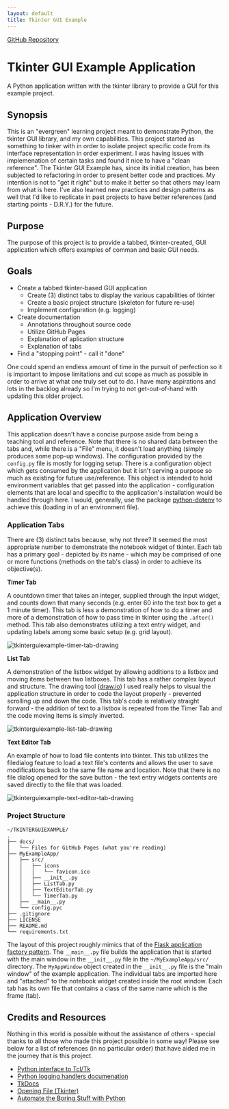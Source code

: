 ```yaml
---
layout: default
title: Tkinter GUI Example
---
```


[GitHub Repository](https://KyleEgland.github.com/tkinterguiexample)

# Tkinter GUI Example Application

A Python application written with the tkinter library to provide a GUI for this example project.

## Synopsis

This is an "evergreen" learning project meant to demonstrate Python, the tkinter GUI library, and my own capabilities. This project started as something to tinker with in order to isolate project specific code from its interface representation in order experiment. I was having issues with implemenation of certain tasks and found it nice to have a "clean reference". The Tkinter GUI Example has, since its initial creation, has been subjected to refactoring in order to present better code and practices. My intention is not to "get it right" but to make it better so that others may learn from what is here. I've also learned new practices and design patterns as well that I'd like to replicate in past projects to have better references (and starting points - D.R.Y.) for the future.

## Purpose

The purpose of this project is to provide a tabbed, tkinter-created, GUI application which offers examples of comman and basic GUI needs.

## Goals

- Create a tabbed tkinter-based GUI application
  - Create (3) distinct tabs to display the various capabilities of tkinter
  - Create a basic project structure (skeleton for future re-use)
  - Implement configuration (e.g. logging)
- Create documentation
  - Annotations throughout source code
  - Utilize GitHub Pages
  - Explanation of aplication structure
  - Explanation of tabs
- Find a "stopping point" - call it "done"

One could spend an endless amount of time in the pursuit of perfection so it is important to impose limitations and cut scope as much as possible in order to arrive at what one truly set out to do. I have many aspirations and lots in the backlog already so I'm trying to not get-out-of-hand with updating this older project.

## Application Overview

This application doesn't have a concise purpose aside from being a teaching tool and reference. Note that there is no shared data between the tabs and, while there is a "File" menu, it doesn't load anything (simply produces some pop-up windows). The configuration provided by the `config.py` file is mostly for logging setup. There is a configuration object which gets consumed by the application but it isn't serving a purpose so much as existing for future use/reference. This object is intended to hold environment variables that get passed into the application - configuration elements that are local and specific to the application's installation would be handled through here. I would, generally, use the package [python-dotenv](https://pypi.org/project/python-dotenv/) to achieve this (loading in of an environment file).

### Application Tabs

There are (3) distinct tabs because, why not three? It seemed the most appropriate number to demonstrate the notebook widget of tkinter. Each tab has a primary goal - depicted by its name - which may be comprised of one or more functions (methods on the tab's class) in order to achieve its objective(s).

**Timer Tab**

A countdown timer that takes an integer, supplied through the input widget, and counts down that many seconds (e.g. enter 60 into the text box to get a 1 minute timer). This tab is less a demonstration of how to do a timer and more of a demonstration of how to pass time in tkinter using the `.after()` method. This tab also demonstrates utilizing a text entry widget, and updating labels among some basic setup (e.g. grid layout).

![tkinterguiexample-timer-tab-drawing](/images/tkinterguiexample-Timer-Tab.drawio.svg)

**List Tab**

A demonstration of the listbox widget by allowing additions to a listbox and moving items between two listboxes. This tab has a rather complex layout and structure. The drawing tool ([draw.io](https://draw.io)) I used really helps to visual the application structure in order to code the layout properly - prevented scrolling up and down the code. This tab's code is relatively straight forward - the addition of text to a listbox is repeated from the Timer Tab and the code moving items is simply inverted.

![tkinterguiexample-list-tab-drawing](/images/tkinterguiexample-List-Tab.drawio.svg)

**Text Editor Tab**

An example of how to load file contents into tkinter. This tab utilizes the filedialog feature to load a text file's contents and allows the user to save modifications back to the same file name and location. Note that there is no file dialog opened for the save button - the text entry widgets contents are saved directly to the file that was loaded.

![tkinterguiexample-text-editor-tab-drawing](/images/tkinterguiexample-Text-Editor-Tab.drawio.svg)

### Project Structure

```
~/TKINTERGUIEXAMPLE/
.
├── docs/
│   └── Files for GitHub Pages (what you're reading)
├── MyExampleApp/
│   ├── src/
│   │   ├── icons
│   │   │   └── favicon.ico
│   │   ├── __init__.py
│   │   ├── ListTab.py
│   │   ├── TextEditorTab.py
│   │   └── TimerTab.py
│   ├── __main__.py
│   └── config.pyc
├── .gitignore
├── LICENSE
├── README.md
└── requirements.txt
```

The layout of this project roughly mimics that of the [Flask application factory pattern](https://flask.palletsprojects.com/en/2.0.x/patterns/appfactories/). The `__main__.py` file builds the application that is started with the main window in the `__init__.py` file in the `~/MyExampleApp/src/` directory. The `MyAppWindow` object created in the `__init__.py` file is the "main window" of the example application. The individual tabs are imported here and "attached" to the notebook widget created inside the root window. Each tab has its own file that contains a class of the same name which is the frame (tab).

## Credits and Resources

Nothing in this world is possible without the assistance of others - special thanks to all those who made this project possible in some way! Please see below for a list of references (in no particular order) that have aided me in the journey that is this project.

- [Python interface to Tcl/Tk](https://docs.python.org/3/library/tkinter.html)
- [Python logging handlers documenation](https://docs.python.org/3/library/logging.handlers.html)
- [TkDocs](https://tkdocs.com/)
- [Opening File (Tkinter)](https://stackoverflow.com/questions/16429716/opening-file-tkinter)
- [Automate the Boring Stuff with Python](https://automatetheboringstuff.com/2e/chapter9/)
